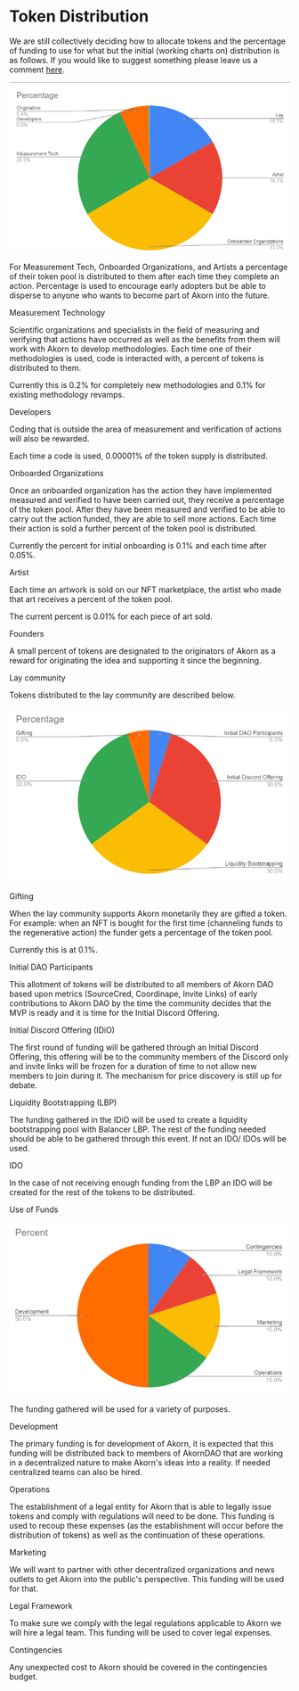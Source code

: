 # Token Distribution

We are still collectively deciding how to allocate tokens and the percentage of funding to use for what but the initial (working charts on) distribution is as follows. If you would like to suggest something please leave us a comment [here](https://docs.google.com/spreadsheets/d/1KicDCmhtbtf8FscG2B33KrCc5Rc378KTXpHAwCvL2-M/edit?usp=sharing).&#x20;

![](<../.gitbook/assets/image (5).png>)

For Measurement Tech, Onboarded Organizations, and Artists a percentage of their token pool is distributed to them after each time they complete an action. Percentage is used to encourage early adopters but be able to disperse to anyone who wants to become part of Akorn into the future.&#x20;

Measurement Technology&#x20;

Scientific organizations and specialists in the field of measuring and verifying that actions have occurred as well as the benefits from them will work with Akorn to develop methodologies. Each time one of their methodologies is used, code is interacted with, a percent of tokens is distributed to them.&#x20;

Currently this is 0.2% for completely new methodologies and 0.1% for existing methodology revamps.&#x20;

Developers

Coding that is outside the area of measurement and verification of actions will also be rewarded.

Each time a code is used, 0.00001% of the token supply is distributed.  &#x20;

Onboarded Organizations

Once an onboarded organization has the action they have implemented measured and verified to have been carried out, they receive a percentage of the token pool. After they have been measured and verified to be able to carry out the action funded, they are able to sell more actions. Each time their action is sold a further percent of the token pool is distributed.&#x20;

Currently the percent for initial onboarding is 0.1% and each time after 0.05%.  &#x20;

Artist&#x20;

Each time an artwork is sold on our NFT marketplace, the artist who made that art receives a percent of the token pool.&#x20;

The current percent is 0.01% for each piece of art sold.&#x20;

Founders

A small percent of tokens are designated to the originators of Akorn as a reward for originating the idea and supporting it since the beginning.&#x20;

Lay community

Tokens distributed to the lay community are described below.&#x20;

![](<../.gitbook/assets/image (4).png>)&#x20;

Gifting

When the lay community supports Akorn monetarily they are gifted a token. For example: when an NFT is bought for the first time (channeling funds to the regenerative action) the funder gets a percentage of the token pool.&#x20;

Currently this is at 0.1%.

Initial DAO Participants

This allotment of tokens will be distributed to all members of Akorn DAO based upon metrics (SourceCred, Coordinape, Invite Links) of early contributions to Akorn DAO by the time the community decides that the MVP is ready and it is time for the Initial Discord Offering. &#x20;

Initial Discord Offering (IDiO)

The first round of funding will be gathered through an Initial Discord Offering, this offering will be to the community members of the Discord only and invite links will be frozen for a duration of time to not allow new members to join during it. The mechanism for price discovery is still up for debate.&#x20;

Liquidity Bootstrapping (LBP)

The funding gathered in the IDiO will be used to create a liquidity bootstrapping pool with Balancer LBP. The rest of the funding needed should be able to be gathered through this event. If not an IDO/ IDOs will be used.

IDO

In the case of not receiving enough funding from the LBP an IDO will be created for the rest of the tokens to be distributed.&#x20;

Use of Funds

![](../.gitbook/assets/image.png)

The funding gathered will be used for a variety of purposes.&#x20;

Development

The primary funding is for development of Akorn, it is expected that this funding will be distributed back to members of AkornDAO that are working in a decentralized nature to make Akorn's ideas into a reality. If needed centralized teams can also be hired.&#x20;

Operations&#x20;

The establishment of a legal entity for Akorn that is able to legally issue tokens and comply with regulations  will need to be done. This funding is used to recoup these expenses (as the establishment will occur before the distribution of tokens) as well as the continuation of these operations.&#x20;

Marketing&#x20;

We will want to partner with other decentralized organizations and news outlets to get Akorn into the public's perspective. This funding will be used for that.&#x20;

Legal Framework

To make sure we comply with the legal regulations applicable to Akorn we will hire a legal team. This funding will be used to cover legal expenses.&#x20;

Contingencies

Any unexpected cost to Akorn should be covered in the contingencies budget.&#x20;

